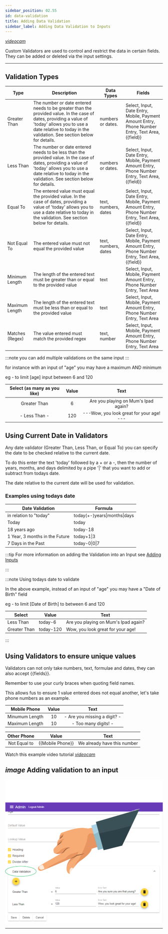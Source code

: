 ```yaml
---
sidebar_position: 02.55
id: data-validation
title: Adding Data Validation
sidebar_label: Adding Data Validation to Inputs
---
```

[<i className="material-icons-h1 end">videocam</i>](/vids/Dashnetics-AddInput.mp4)


Custom Validators are used to control and restrict the data in certain fields.
They can be added or deleted via the input settings.

---

## Validation Types

|Type|	Description	|Data Types|	Fields|
| --- | --- | --- | --- |
|Greater Than|	The number or date entered needs to be greater than the provided value. In the case of dates, providing a value of 'today' allows you to use a date relative to today in the validation. See section below for details.|	numbers or dates.|	Select, Input, Date Entry, Mobile, Payment Amount Entry, Phone Number Entry, Text Area, {{field}}|
|Less Than|	The number or date entered needs to be less than the provided value. In the case of dates, providing a value of 'today' allows you to use a date relative to today in the validation. See section below for details.|	numbers or dates.|	Select, Input, Date Entry, Mobile, Payment Amount Entry, Phone Number Entry, Text Area, {{field}}|
|Equal To|	The entered value must equal the provided value. In the case of dates, providing a value of 'today' allows you to use a date relative to today in the validation. See section below for details.|	text, numbers, dates	|Select, Input, Date Entry, Mobile, Payment Amount Entry, Phone Number Entry, Text Area, {{field}}|
|Not Equal To|	The entered value must not equal the provided value	|text, numbers, dates|	Select, Input, Date Entry, Mobile, Payment Amount Entry, Phone Number Entry, Text Area, {{field}}|
|Minimum Length|	The length of the entered text must be greater than or equal to the provided value	|text	|Select, Input, Mobile, Payment Amount Entry, Phone Number Entry, Text Area|
|Maximum Length|	The length of the entered text must be less than or equal to the provided value|	text|	Select, Input, Mobile, Payment Amount Entry, Phone Number Entry, Text Area|
|Matches (Regex)|	The value entered must match the provided regex	|text, number	|Select, Input, Mobile, Payment Amount Entry, Phone Number Entry, Text Area|

:::note you can add multiple validations on the same input
:::



for instance with an input of "age" you may have a maximum AND minimum

eg - to limit [age] input between 6 and 120

| Select (as many as you like)| Value | Text |
| :---: | :---: | :---: |
|Greater Than| 6 |Are you playing on Mum's Ipad again?|
| <span className="transparent"> -</span> Less Than <span className="transparent"> -</span>|120| <span className="transparent"> ---</span>Wow, you look great for your age!<span className="transparent"> ---</span>|



## Using Current Date in Validators

Any date validator (Greater Than, Less Than, or Equal To) you can specify the date to be checked relative to the current date.

To do this enter the text 'today' followed by a + or a -, then the number of years, months, and days delimited by a pipe '|' that you want to add or subtract from todays date.

The date relative to the current date will be used for validation.


### Examples using todays date

|Date Validation| Formula|
|--- | --- |
|in relation to "today"|today(+-)years&#124;months&#124;days|
|Today|today|
|18 years ago|today-18|
|1 Year, 3 months in the Future|today+1&#124;3|
|7 Days in the Past|today-0&#124;0&#124;7|

:::tip For more information on adding the Validation into an Input see [Adding Inputs](/docs/manuals/beginner/add-input)  

:::



:::note   Using todays date to validate


In the above example, instead of an input of "age" you may have a "Date of Birth" field

eg - to limit [Date of Birth] to between 6 and 120

| Select | Value | Text |
| --- | --- | --- | 
|Less Than | today-6 | Are you playing on Mum's Ipad again? |
|Greater Than|  today-120| Wow, you look great for your age!|


:::



## Using Validators to ensure unique values

Validators can not only take numbers, text, formulae and dates, they can also accept {{fields}}.

Remember to use your curly braces when quoting field names.

This allows fus to ensure 1 value entered does not equal another, let's take phone numbers as an example.

| Mobile Phone| Value | Text |
| :---: | :---: | :---: |
|Minumum Length| 10 |<span className="transparent"> -</span> Are you missing a digit?<span className="transparent"> -</span> |
|Maximum Length| 10 |<span className="transparent"> -</span> Too many digits!<span className="transparent"> -</span> |

| Other Phone| Value | Text |
| :---: | :---: | :---: |
|Not Equal to| {{Mobile Phone}} |We already have this number|


Watch this example video tutorial [<i className="material-icons-h1 end">videocam</i>](/vids/Dashnetics-Validation-Unique-Values.mp4)


## <i className="material-icons color">image</i> Adding validation to an input

![<i className="material-icons color">image</i> Adding validation to an input](/img/add-input-validation.png)

---



